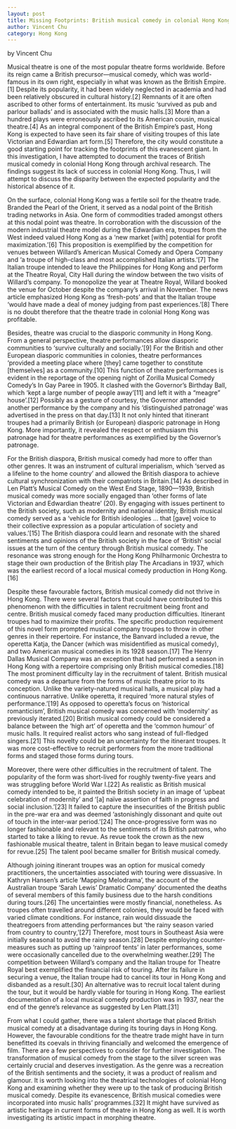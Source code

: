 ```yaml
---
layout: post
title: Missing Footprints: British musical comedy in colonial Hong Kong
author: Vincent Chu
category: Hong Kong
---
```


by Vincent Chu

Musical theatre is one of the most popular theatre forms worldwide. Before its reign came a British precursor—musical comedy, which was world-famous in its own right, especially in what was known as the British Empire.[1] Despite its popularity, it had been widely neglected in academia and had been relatively obscured in cultural history.[2] Remnants of it are often ascribed to other forms of entertainment. Its music ‘survived as pub and parlour ballads’ and is associated with the music halls.[3] More than a hundred plays were erroneously ascribed to its American cousin, musical theatre.[4] As an integral component of the British Empire’s past, Hong Kong is expected to have seen its fair share of visiting troupes of this late Victorian and Edwardian art form.[5] Therefore, the city would constitute a good starting point for tracking the footprints of this evanescent giant. In this investigation, I have attempted to document the traces of British musical comedy in colonial Hong Kong through archival research. The findings suggest its lack of success in colonial Hong Kong. Thus, I will attempt to discuss the disparity between the expected popularity and the historical absence of it.

On the surface, colonial Hong Kong was a fertile soil for the theatre trade. Branded the Pearl of the Orient, it served as a nodal point of the British trading networks in Asia. One form of commodities traded amongst others at this nodal point was theatre. In corroboration with the discussion of the modern industrial theatre model during the Edwardian era, troupes from the West indeed valued Hong Kong as a ‘new market [with] potential for profit maximization.’[6] This proposition is exemplified by the competition for venues between Willard’s American Musical Comedy and Opera Company and ‘a troupe of high-class and most accomplished Italian artists.’[7] The Italian troupe intended to leave the Philippines for Hong Kong and perform at the Theatre Royal, City Hall during the window between the two visits of Willard’s company. To monopolize the year at Theatre Royal, Willard booked the venue for October despite the company’s arrival in November. The news article emphasized Hong Kong as ‘fresh-pots’ and that the Italian troupe ‘would have made a deal of money judging from past experiences.’[8] There is no doubt therefore that the theatre trade in colonial Hong Kong was profitable.

Besides, theatre was crucial to the diasporic community in Hong Kong. From a general perspective, theatre performances allow diasporic communities to ‘survive culturally and socially.’[9] For the British and other European diasporic communities in colonies, theatre performances ‘provided a meeting place where [they] came together to constitute [themselves] as a community.[10] This function of theatre performances is evident in the reportage of the opening night of Zorilla Musical Comedy Comedy’s In Gay Paree in 1905. It clashed with the Governor’s Birthday Ball, which ‘kept a large number of people away’[11] and left it with a “meagre” house’.[12] Possibly as a gesture of courtesy, the Governor attended another performance by the company and his ‘distinguished patronage’ was advertised in the press on that day.[13] It not only hinted that itinerant troupes had a primarily British (or European) diasporic patronage in Hong Kong. More importantly, it revealed the respect or enthusiasm this patronage had for theatre performances as exemplified by the Governor’s patronage.

For the British diaspora, British musical comedy had more to offer than other genres. It was an instrument of cultural imperialism, which ‘served as a lifeline to the home country’ and allowed the British diaspora to achieve cultural synchronization with their compatriots in Britain.[14] As described in Len Platt’s Musical Comedy on the West End Stage, 1890—1939, British musical comedy was more socially engaged than ‘other forms of late Victorian and Edwardian theatre’ (20). By engaging with issues pertinent to the British society, such as modernity and national identity, British musical comedy served as a ‘vehicle for British ideologies … that [gave] voice to their collective expression as a popular articulation of society and values.’[15] The British diaspora could learn and resonate with the shared sentiments and opinions of the British society in the face of ‘British’ social issues at the turn of the century through British musical comedy. The resonance was strong enough for the Hong Kong Philharmonic Orchestra to stage their own production of the British play The Arcadians in 1937, which was the earliest record of a local musical comedy production in Hong Kong.[16]

Despite these favourable factors, British musical comedy did not thrive in Hong Kong. There were several factors that could have contributed to this phenomenon with the difficulties in talent recruitment being front and centre. British musical comedy faced many production difficulties. Itinerant troupes had to maximize their profits. The specific production requirement of this novel form prompted musical company troupes to throw in other genres in their repertoire. For instance, the Banvard included a revue, the operetta Katja, the Dancer (which was misidentified as musical comedy), and two American musical comedies in its 1928 season.[17] The Henry Dallas Musical Company was an exception that had performed a season in Hong Kong with a repertoire comprising only British musical comedies.[18] The most prominent difficulty lay in the recruitment of talent. British musical comedy was a departure from the forms of music theatre prior to its conception. Unlike the variety-natured musical halls, a musical play had a continuous narrative. Unlike operetta, it required ‘more natural styles of performance.’[19] As opposed to operetta’s focus on ‘historical romanticism’, British musical comedy was concerned with ‘modernity’ as previously iterated.[20] British musical comedy could be considered a balance between the ‘high art’ of operetta and the ‘common humour’ of music halls. It required realist actors who sang instead of full-fledged singers.[21] This novelty could be an uncertainty for the itinerant troupes. It was more cost-effective to recruit performers from the more traditional forms and staged those forms during tours.

Moreover, there were other difficulties in the recruitment of talent. The popularity of the form was short-lived for roughly twenty-five years and was struggling before World War I.[22] As realistic as British musical comedy intended to be, it painted the British society in an image of ‘upbeat celebration of modernity’ and ‘[a] naïve assertion of faith in progress and social inclusion.’[23] It failed to capture the insecurities of the British public in the pre-war era and was deemed ‘astonishingly dissonant and quite out of touch in the inter-war period.’[24] The once-progressive form was no longer fashionable and relevant to the sentiments of its British patrons, who started to take a liking to revue. As revue took the crown as the new fashionable musical theatre, talent in Britain began to leave musical comedy for revue.[25] The talent pool became smaller for British musical comedy.

Although joining itinerant troupes was an option for musical comedy practitioners, the uncertainties associated with touring were dissuasive. In Kathryn Hansen’s article ‘Mapping Melodrama’, the account of the Australian troupe ‘Sarah Lewis’ Dramatic Company’ documented the deaths of several members of this family business due to the harsh conditions during tours.[26] The uncertainties were mostly financial, nonetheless. As troupes often travelled around different colonies, they would be faced with varied climate conditions. For instance, rain would dissuade the theatregoers from attending performances but ‘the rainy season varied from country to country,’[27] Therefore, most tours in Southeast Asia were initially seasonal to avoid the rainy season.[28] Despite employing counter-measures such as putting up ‘rainproof tents’ in later performances, some were occasionally cancelled due to the overwhelming weather.[29] The competition between Willard’s company and the Italian troupe for Theatre Royal best exemplified the financial risk of touring. After its failure in securing a venue, the Italian troupe had to cancel its tour in Hong Kong and disbanded as a result.[30] An alternative was to recruit local talent during the tour, but it would be hardly viable for touring in Hong Kong. The earliest documentation of a local musical comedy production was in 1937, near the end of the genre’s relevance as suggested by Len Platt.[31]

From what I could gather, there was a talent shortage that placed British musical comedy at a disadvantage during its touring days in Hong Kong. However, the favourable conditions for the theatre trade might have in turn benefitted its coevals in thriving financially and welcomed the emergence of film. There are a few perspectives to consider for further investigation. The transformation of musical comedy from the stage to the silver screen was certainly crucial and deserves investigation. As the genre was a recreation of the British sentiments and the society, it was a product of realism and glamour. It is worth looking into the theatrical technologies of colonial Hong Kong and examining whether they were up to the task of producing British musical comedy. Despite its evanescence, British musical comedies were incorporated into music halls’ programmes.[32] It might have survived as artistic heritage in current forms of theatre in Hong Kong as well. It is worth investigating its artistic impact in morphing theatre.
